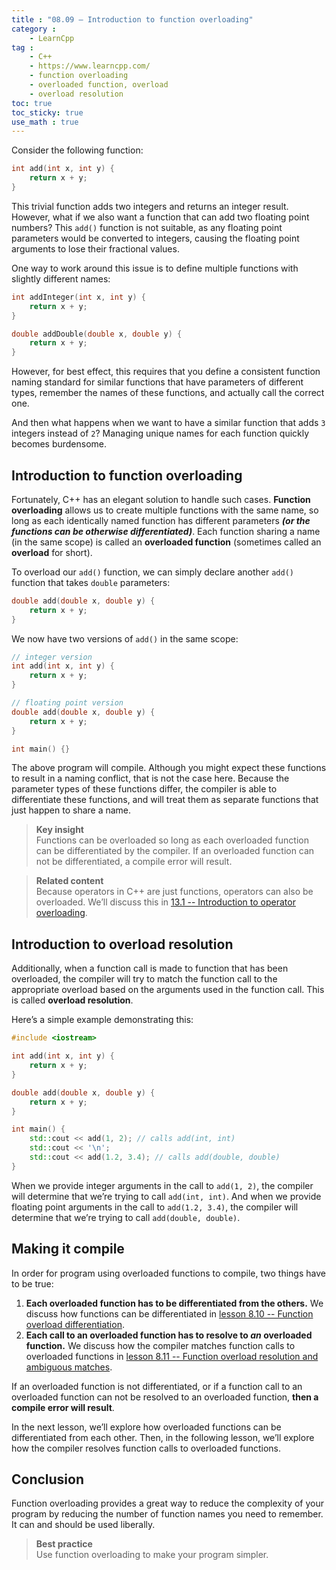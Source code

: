 ```yaml
---
title : "08.09 — Introduction to function overloading"
category :
    - LearnCpp
tag : 
    - C++
    - https://www.learncpp.com/
    - function overloading
    - overloaded function, overload
    - overload resolution
toc: true  
toc_sticky: true 
use_math : true
---
```



Consider the following function:

```c++
int add(int x, int y) {
    return x + y;
}
```

This trivial function adds two integers and returns an integer result. However, what if we also want a function that can add two floating point numbers? This `add()` function is not suitable, as any floating point parameters would be converted to integers, causing the floating point arguments to lose their fractional values.

One way to work around this issue is to define multiple functions with slightly different names:

```c++
int addInteger(int x, int y) {
    return x + y;
}

double addDouble(double x, double y) {
    return x + y;
}
```

However, for best effect, this requires that you define a consistent function naming standard for similar functions that have parameters of different types, remember the names of these functions, and actually call the correct one.

And then what happens when we want to have a similar function that adds `3` integers instead of `2`? Managing unique names for each function quickly becomes burdensome.


## Introduction to function overloading

Fortunately, C++ has an elegant solution to handle such cases. **Function overloading** allows us to create multiple functions with the same name, so long as each identically named function has different parameters ***(or the functions can be otherwise differentiated)***. Each function sharing a name (in the same scope) is called an **overloaded function** (sometimes called an **overload** for short).

To overload our `add()` function, we can simply declare another `add()` function that takes `double` parameters:

```c++
double add(double x, double y) {
    return x + y;
}
```

We now have two versions of `add()` in the same scope:

```c++
// integer version
int add(int x, int y) { 
    return x + y;
}

// floating point version
double add(double x, double y) { 
    return x + y;
}

int main() {}
```

The above program will compile. Although you might expect these functions to result in a naming conflict, that is not the case here. Because the parameter types of these functions differ, the compiler is able to differentiate these functions, and will treat them as separate functions that just happen to share a name.

>**Key insight**  
Functions can be overloaded so long as each overloaded function can be differentiated by the compiler. If an overloaded function can not be differentiated, a compile error will result.

>**Related content**  
Because operators in C++ are just functions, operators can also be overloaded. We’ll discuss this in [13.1 -- Introduction to operator overloading](https://www.learncpp.com/cpp-tutorial/introduction-to-operator-overloading/).


## Introduction to overload resolution

Additionally, when a function call is made to function that has been overloaded, the compiler will try to match the function call to the appropriate overload based on the arguments used in the function call. This is called **overload resolution**.

Here’s a simple example demonstrating this:

```c++
#include <iostream>

int add(int x, int y) {
    return x + y;
}

double add(double x, double y) {
    return x + y;
}

int main() {
    std::cout << add(1, 2); // calls add(int, int)
    std::cout << '\n';
    std::cout << add(1.2, 3.4); // calls add(double, double)
}
```

When we provide integer arguments in the call to `add(1, 2)`, the compiler will determine that we’re trying to call `add(int, int)`. And when we provide floating point arguments in the call to `add(1.2, 3.4)`, the compiler will determine that we’re trying to call `add(double, double)`.


## Making it compile

In order for program using overloaded functions to compile, two things have to be true:

1. **Each overloaded function has to be differentiated from the others.** We discuss how functions can be differentiated in [lesson 8.10 -- Function overload differentiation](https://www.learncpp.com/cpp-tutorial/function-overload-differentiation/).
2. **Each call to an overloaded function has to resolve to *an* overloaded function.** We discuss how the compiler matches function calls to overloaded functions in [lesson 8.11 -- Function overload resolution and ambiguous matches](https://www.learncpp.com/cpp-tutorial/function-overload-resolution-and-ambiguous-matches/).

If an overloaded function is not differentiated, or if a function call to an overloaded function can not be resolved to an overloaded function, **then a compile error will result**.

In the next lesson, we’ll explore how overloaded functions can be differentiated from each other. Then, in the following lesson, we’ll explore how the compiler resolves function calls to overloaded functions.


## Conclusion

Function overloading provides a great way to reduce the complexity of your program by reducing the number of function names you need to remember. It can and should be used liberally.

>**Best practice**  
Use function overloading to make your program simpler.